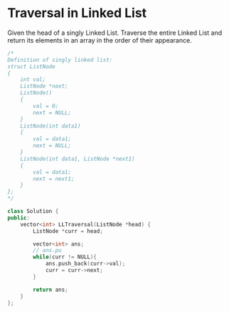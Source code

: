 # Traversal in Linked List

Given the head of a singly Linked List. Traverse the entire Linked List and return its elements in an array in the order of their appearance.

```cpp
/*
Definition of singly linked list:
struct ListNode
{
    int val;
    ListNode *next;
    ListNode()
    {
        val = 0;
        next = NULL;
    }
    ListNode(int data1)
    {
        val = data1;
        next = NULL;
    }
    ListNode(int data1, ListNode *next1)
    {
        val = data1;
        next = next1;
    }
};
*/

class Solution {
public:
    vector<int> LLTraversal(ListNode *head) {
        ListNode *curr = head;

        vector<int> ans;
        // ans.pu
        while(curr != NULL){
            ans.push_back(curr->val);
            curr = curr->next;
        }

        return ans;
    }
};
```

